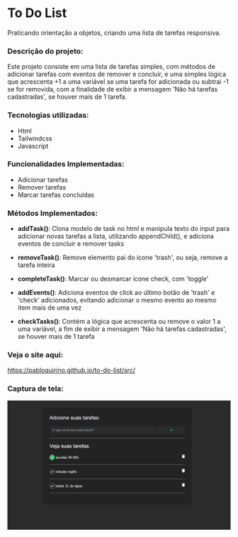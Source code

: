 # To Do List
Praticando orientação a objetos, criando uma lista de tarefas responsiva.

### Descrição do projeto:
Este projeto consiste em uma lista de tarefas simples, com métodos de adicionar tarefas com eventos de remover e concluir, e uma simples lógica que acrescenta +1 a uma variável se uma tarefa for adicionada ou subtrai -1 se for removida, com a finalidade de exibir a mensagem 'Não há tarefas cadastradas', se houver mais de 1 tarefa.

### Tecnologias utilizadas:
- Html
- Tailwindcss
- Javascript

### Funcionalidades Implementadas:
- Adicionar tarefas
- Remover tarefas
- Marcar tarefas concluídas

### Métodos Implementados:
- **addTask()**: Clona modelo de task no html e manipula texto do input para adicionar novas tarefas a lista, utilizando appendChild(), e adiciona eventos de concluir e remover tasks

- **removeTask()**: Remove elemento pai do ícone 'trash', ou seja, remove a tarefa inteira
 
- **completeTask()**: Marcar ou desmarcar ícone check, com 'toggle'
 
- **addEvents()**: Adiciona eventos de click ao último botão de 'trash' e 'check' adicionados, evitando adicionar o mesmo evento ao mesmo item mais de uma vez
 
- **checkTasks()**: Contém a lógica que acrescenta ou remove o valor 1 a uma variável, a fim de exibir a mensagem 'Não há tarefas cadastradas', se houver mais de 1 tarefa

### Veja o site aqui:
https://pabloquirino.github.io/to-do-list/src/

### Captura de tela:
 ![PrintScreen do projeto](./prtSc/todolist.png) 


